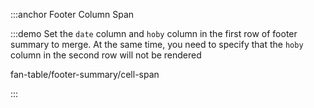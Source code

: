 :::anchor Footer Column Span

:::demo Set the `date` column and `hoby` column in the first row of footer summary to merge. At the same time, you need to specify that the `hoby` column in the second row will not be rendered

fan-table/footer-summary/cell-span

:::
